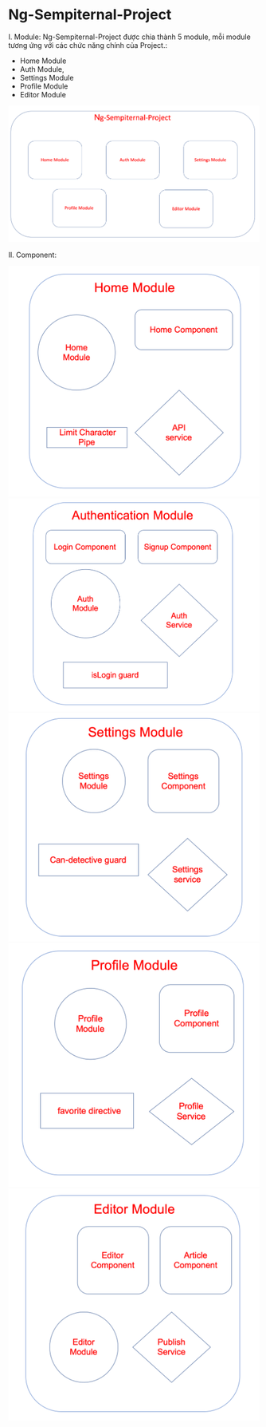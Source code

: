 # Ng-Sempiternal-Project

I. Module: 
Ng-Sempiternal-Project được chia thành 5 module, mỗi module tương ứng với các chức năng chính của Project.:
* Home Module
* Auth Module, 
* Settings Module 
* Profile Module 
* Editor Module


![Alt text](https://github.com/zuc0n/ImageForMock/blob/master/Screen%20Shot%202019-10-21%20at%202.22.38%20PM.png?raw=true "Title")


II. Component:

![Alt text](https://github.com/zuc0n/ImageForMock/blob/master/Screen%20Shot%202019-10-21%20at%203.09.14%20PM.png?raw=true "Title")
![Alt text](https://github.com/zuc0n/ImageForMock/blob/master/Screen%20Shot%202019-10-21%20at%203.09.27%20PM.png?raw=true "Title")
![Alt text](https://github.com/zuc0n/ImageForMock/blob/master/Screen%20Shot%202019-10-21%20at%203.09.47%20PM.png?raw=true "Title")
![Alt text](https://github.com/zuc0n/ImageForMock/blob/master/Screen%20Shot%202019-10-21%20at%203.09.53%20PM.png?raw=true "Title")
![Alt text](https://github.com/zuc0n/ImageForMock/blob/master/Screen%20Shot%202019-10-21%20at%203.09.59%20PM.png?raw=true "Title")
